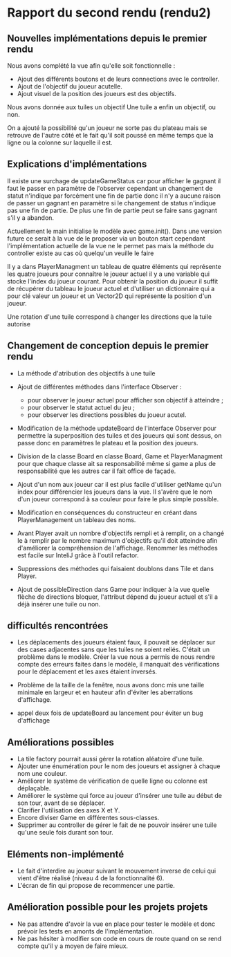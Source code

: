 # Rapport du second rendu (rendu2)

## Nouvelles implémentations depuis le premier rendu

Nous avons complété la vue afin qu'elle soit fonctionnelle :

- Ajout des différents boutons et de leurs connections avec le controller.
- Ajout de l'objectif du joueur acutelle.
- Ajout visuel de la position des joueurs est des objectifs.

Nous avons donnée aux tuiles un objectif
Une tuile a enfin un objectif, ou non.

On a ajouté la possibilité qu'un joueur ne sorte pas du plateau mais se retrouve de l'autre côté et le fait qu'il soit poussé en même temps que la ligne ou la colonne sur laquelle il est.

## Explications d'implémentations

Il existe une surchage de updateGameStatus car pour afficher le gagnant il faut le passer en paramètre de l'observer cependant un changement de statut n'indique par forcément une fin de partie donc il n'y a aucune raison de passer un gagnant en paramètre si le changement de status n'indique pas une fin de partie. De plus une fin de partie peut se faire sans gagnant s'il y a abandon.

Actuellement le main initialise le modèle avec game.init(). Dans une version future ce serait à la vue de le proposer via un bouton start cependant l'implémentation actuelle de la vue ne le permet pas mais la méthode du controller existe au cas où quelqu'un veuille le faire

Il y a dans PlayerManagment un tableau de quatre éléments qui représente les quatre joueurs pour connaître le joueur actuel il y a une variable qui stocke l'index du joueur courant. Pour obtenir la position du joueur il suffit de récupérer du tableau le joueur actuel et d'utiliser un dictionnaire qui a pour clé valeur un joueur et un Vector2D qui représente la position d'un joueur.

Une rotation d'une tuile correspond à changer les directions que la tuile autorise

## Changement de conception depuis le premier rendu

- La méthode d'atribution des objectifs à une tuile

- Ajout de différentes méthodes dans l'interface Observer :
  - pour observer le joueur actuel pour afficher son objectif à atteindre ;
  - pour observer le statut actuel du jeu ;
  - pour observer les directions possibles du joueur acutel.
- Modification de la méthode updateBoard de l'interface Observer pour permettre la superposition des tuiles et des joueurs qui sont dessus, on passe donc en paramètres le plateau et la position des joueurs.
- Division de la classe Board en classe Board, Game et PlayerManagment pour que chaque classe ait sa responsabilité même si game a plus de responsabilité que les autres car il fait office de façade.
- Ajout d'un nom aux joueur car il est plus facile d'utiliser getName qu'un index pour différencier les joueurs dans la vue. Il s'avère que le nom d'un joueur correspond à sa couleur pour faire le plus simple possible.
- Modification en conséquences du constructeur en créant dans PlayerManagement un tableau des noms.
- Avant Player avait un nombre d'objectifs rempli et à remplir, on a changé le à remplir par le nombre maximum d'objectifs qu'il doit atteindre afin d'améliorer la compréhension de l'affichage. Renommer les méthodes est facile sur InteliJ grâce à l'outil refactor.
- Suppressions des méthodes qui faisaient doublons dans Tile et dans Player.
- Ajout de possibleDirection dans Game pour indiquer à la vue quelle flèche de directions bloquer, l'attribut dépend du joueur actuel et s'il a déjà insérer une tuile ou non.

## difficultés rencontrées

- Les déplacements des joueurs étaient faux, il pouvait se déplacer sur des cases adjacentes sans que les tuiles ne soient reliés. C'était un problème dans le modèle. Créer la vue nous a permis de nous rendre compte des erreurs faites dans le modèle, il manquait des vérifications pour le déplacement et les axes étaient inversés.
- Problème de la taille de la fenêtre, nous avons donc mis une taille minimale en largeur et en hauteur afin d'éviter les aberrations d'affichage.

- appel deux fois de updateBoard au lancement pour éviter un bug d'affichage

## Améliorations possibles

- La tile factory pourrait aussi gérer la rotation aléatoire d'une tuile.
- Ajouter une énumération pour le nom des joueurs et assigner à chaque nom une couleur.
- Améliorer le système de vérification de quelle ligne ou colonne est déplaçable.
- Améliorer le système qui force au joueur d'insérer une tuile au début de son tour, avant de se déplacer.
- Clarifier l'utilisation des axes X et Y.
- Encore diviser Game en différentes sous-classes.
- Supprimer au controller de gérer le fait de ne pouvoir insérer une tuile qu'une seule fois durant son tour.

## Eléments non-implémenté

- Le fait d'interdire au joueur suivant le mouvement inverse de celui qui vient d'être réalisé (niveau 4 de la fonctionnalité 6).
- L'écran de fin qui propose de recommencer une partie.

## Amélioration possible pour les projets projets

- Ne pas attendre d'avoir la vue en place pour tester le modèle et donc prévoir les tests en amonts de l'implémentation.
- Ne pas hésiter à modifier son code en cours de route quand on se rend compte qu'il y a moyen de faire mieux.
